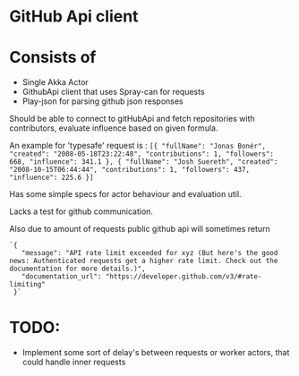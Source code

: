 GitHub Api client 
===========================

# Consists of 

* Single Akka Actor 
* GithubApi client that uses Spray-can for requests
* Play-json for parsing github json responses

Should be able to connect to gitHubApi and fetch repositories with contributors, evaluate influence based on given formula. 

An example for 'typesafe' request is : 
`[{
 	"fullName": "Jonas Bonér",
 	"created": "2008-05-18T23:22:48",
 	"contributions": 1,
 	"followers": 668,
 	"influence": 341.1
 }, {
 	"fullName": "Josh Suereth",
 	"created": "2008-10-15T06:44:44",
 	"contributions": 1,
 	"followers": 437,
 	"influence": 225.6
 }]`

Has some simple specs for actor behaviour and evaluation util.

Lacks a test for github communication.

Also due to amount of requests public github api will sometimes return 

    `{
       "message": "API rate limit exceeded for xyz (But here's the good news: Authenticated requests get a higher rate limit. Check out the documentation for more details.)",
       "documentation_url": "https://developer.github.com/v3/#rate-limiting"
     }`
                                                                                 
# TODO: 
* Implement some sort of delay's between requests or worker actors, that could handle inner requests


